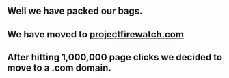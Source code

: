 ## Well we have packed our bags.

## We have moved to [projectfirewatch.com](projectfirewatch.com)

## After hitting 1,000,000 page clicks we decided to move to a .com domain.

